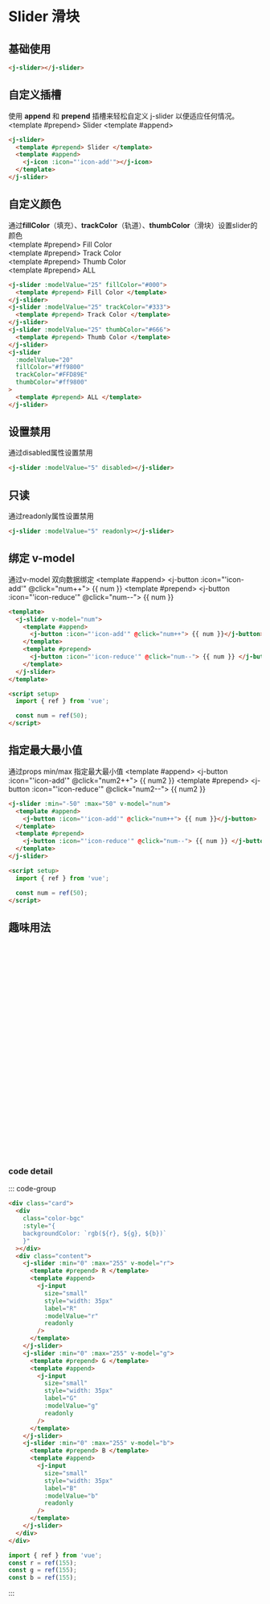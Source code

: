 # Slider 滑块

## 基础使用

<j-slider></j-slider>

```html
<j-slider></j-slider>
```

## 自定义插槽

使用 **append** 和 **prepend** 插槽来轻松自定义 j-slider 以便适应任何情况。
<j-slider>
<template #prepend> Slider </template>
<template #append>
<j-icon :icon="'icon-add'"></j-icon>
</template>
</j-slider>

```html
<j-slider>
  <template #prepend> Slider </template>
  <template #append>
    <j-icon :icon="'icon-add'"></j-icon>
  </template>
</j-slider>
```

## 自定义颜色

通过**fillColor**（填充）、**trackColor**（轨道）、**thumbColor**（滑块）设置slider的颜色
<br/>
<j-slider :modelValue='25'  fillColor="#000">
<template #prepend> Fill Color </template>
</j-slider>
<br/>
<j-slider :modelValue='25'  trackColor="#333">
<template #prepend> Track Color </template>
</j-slider>
<br/>
<j-slider :modelValue='25' thumbColor="#666">
<template #prepend> Thumb Color </template>
</j-slider>
<br/>
<j-slider :modelValue='20' fillColor="#ff9800" trackColor="#FFD89E" thumbColor="#ff9800">
<template #prepend> ALL </template>
</j-slider>

```html
<j-slider :modelValue="25" fillColor="#000">
  <template #prepend> Fill Color </template>
</j-slider>
<j-slider :modelValue="25" trackColor="#333">
  <template #prepend> Track Color </template>
</j-slider>
<j-slider :modelValue="25" thumbColor="#666">
  <template #prepend> Thumb Color </template>
</j-slider>
<j-slider
  :modelValue="20"
  fillColor="#ff9800"
  trackColor="#FFD89E"
  thumbColor="#ff9800"
>
  <template #prepend> ALL </template>
</j-slider>
```

## 设置禁用

通过disabled属性设置禁用

<j-slider :modelValue="5" disabled></j-slider>

```html
<j-slider :modelValue="5" disabled></j-slider>
```

## 只读

通过readonly属性设置禁用

<j-slider :modelValue="5" readonly></j-slider>

```html
<j-slider :modelValue="5" readonly></j-slider>
```

## 绑定 v-model

通过v-model 双向数据绑定
<j-slider v-model="num">
<template #append>
<j-button :icon="'icon-add'" @click="num++"> {{ num }}</j-button>
</template>
<template #prepend>
<j-button :icon="'icon-reduce'" @click="num--">
{{ num }}
</j-button>
</template>
</j-slider>

```html
<template>
  <j-slider v-model="num">
    <template #append>
      <j-button :icon="'icon-add'" @click="num++"> {{ num }}</j-button>
    </template>
    <template #prepend>
      <j-button :icon="'icon-reduce'" @click="num--"> {{ num }} </j-button>
    </template>
  </j-slider>
</template>

<script setup>
  import { ref } from 'vue';

  const num = ref(50);
</script>
```

## 指定最大最小值

通过props min/max 指定最大最小值
<j-slider :min="-50" :max="50" v-model="num2">
<template #append>
<j-button :icon="'icon-add'" @click="num2++"> {{ num2 }}</j-button>
</template>
<template #prepend>
<j-button :icon="'icon-reduce'" @click="num2--">
{{ num2 }}
</j-button>
</template>
</j-slider>

```html
<j-slider :min="-50" :max="50" v-model="num">
  <template #append>
    <j-button :icon="'icon-add'" @click="num++"> {{ num }}</j-button>
  </template>
  <template #prepend>
    <j-button :icon="'icon-reduce'" @click="num--"> {{ num }} </j-button>
  </template>
</j-slider>

<script setup>
  import { ref } from 'vue';

  const num = ref(50);
</script>
```

## 趣味用法

<div class="card">
<div
    class="color-bgc"
    :style="{
    backgroundColor: `rgb(${r}, ${g}, ${b})`
    }"
></div>
<div class="content">
    <j-slider :min="0" :max="255" v-model="r">
    <template #prepend> R </template>
    <template #append>
        <j-input
        size="small"
        style="width: 35px"
        label="R"
        :modelValue="r"
        readonly
        />
    </template>
    </j-slider>
    <j-slider :min="0" :max="255" v-model="g">
    <template #prepend> G </template>
    <template #append>
        <j-input
        size="small"
        style="width: 35px"
        label="G"
        :modelValue="g"
        readonly
        />
    </template>
    </j-slider>
    <j-slider :min="0" :max="255" v-model="b">
    <template #prepend> B </template>
    <template #append>
        <j-input
        size="small"
        style="width: 35px"
        label="B"
        :modelValue="b"
        readonly
        />
    </template>
    </j-slider>
</div>
</div>

### code detail

::: code-group

```html [Vue Template]
<div class="card">
  <div
    class="color-bgc"
    :style="{
    backgroundColor: `rgb(${r}, ${g}, ${b})`
    }"
  ></div>
  <div class="content">
    <j-slider :min="0" :max="255" v-model="r">
      <template #prepend> R </template>
      <template #append>
        <j-input
          size="small"
          style="width: 35px"
          label="R"
          :modelValue="r"
          readonly
        />
      </template>
    </j-slider>
    <j-slider :min="0" :max="255" v-model="g">
      <template #prepend> G </template>
      <template #append>
        <j-input
          size="small"
          style="width: 35px"
          label="G"
          :modelValue="g"
          readonly
        />
      </template>
    </j-slider>
    <j-slider :min="0" :max="255" v-model="b">
      <template #prepend> B </template>
      <template #append>
        <j-input
          size="small"
          style="width: 35px"
          label="B"
          :modelValue="b"
          readonly
        />
      </template>
    </j-slider>
  </div>
</div>
```

```js [Vue Script]
import { ref } from 'vue';
const r = ref(155);
const g = ref(155);
const b = ref(155);
```

:::

<script setup >
import { ref } from 'vue';

const num = ref(50);
const num2 = ref(-15);

const r = ref(155);
const g = ref(155);
const b = ref(155);

</script>
<style lang="scss" scoped>


  .card {
    padding-bottom: 20px;
    box-sizing: border-box;
    margin: 0 auto;
    box-shadow: 0 6px 8px rgba($color: #000000, $alpha: 0.4);
    .color-bgc {
      height: 400px;
    }
    .content {
      padding: 0 16px;
      box-sizing: border-box;
      .j-slider {
        margin-top: 32px;
      }
    }
  }
</style>
